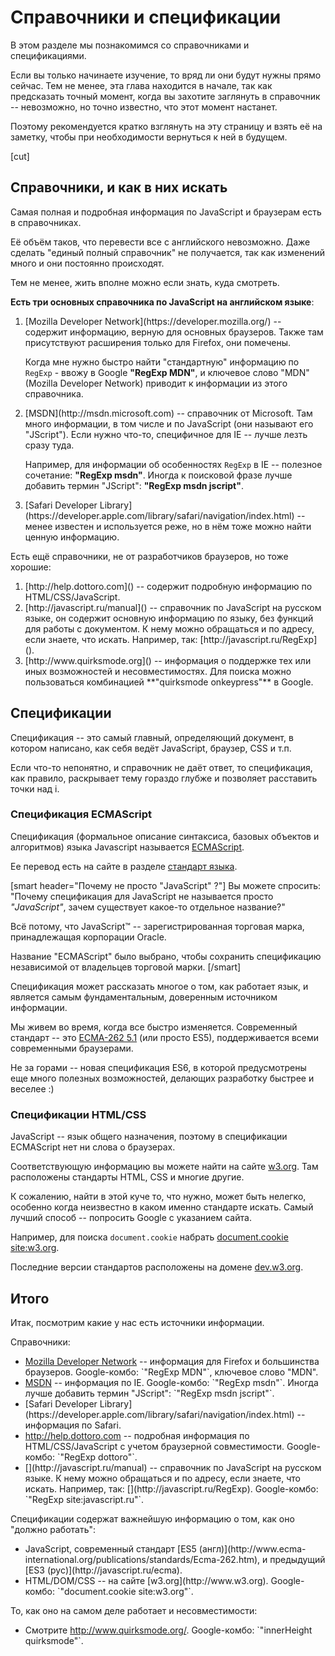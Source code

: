 # Справочники и спецификации

В этом разделе мы познакомимся со справочниками и спецификациями.

Если вы только начинаете изучение, то вряд ли они будут нужны прямо сейчас. Тем не менее, эта глава находится в начале, так как предсказать точный момент, когда вы захотите заглянуть в справочник -- невозможно, но точно известно, что этот момент настанет. 

Поэтому рекомендуется кратко взглянуть на эту страницу и взять её на заметку, чтобы при необходимости вернуться к ней в будущем.

[cut]

## Справочники, и как в них искать

Самая полная и подробная информация по JavaScript и браузерам есть в справочниках.

Её объём таков, что перевести все с английского невозможно. Даже сделать "единый полный справочник" не получается, так как изменений много и они постоянно происходят.

Тем не менее, жить вполне можно если знать, куда смотреть.

**Есть три основных справочника по JavaScript на английском языке**: 

<ol>
<li>[Mozilla Developer Network](https://developer.mozilla.org/) -- содержит информацию, верную для основных браузеров. Также там присутствуют расширения только для Firefox, они помечены.

Когда мне нужно быстро найти "стандартную" информацию по `RegExp` - ввожу в Google **"RegExp MDN"**, и ключевое слово "MDN" (Mozilla Developer Network) приводит к информации из этого справочника.
</li>
<li>[MSDN](http://msdn.microsoft.com) -- справочник от Microsoft. Там много информации, в том числе и по JavaScript (они называют его "JScript"). Если нужно что-то, специфичное для IE -- лучше лезть сразу туда. 

Например, для информации об особенностях `RegExp` в IE -- полезное сочетание: **"RegExp msdn"**. Иногда к поисковой фразе лучше добавить термин "JScript": **"RegExp msdn jscript"**. </li>
<li>[Safari Developer Library](https://developer.apple.com/library/safari/navigation/index.html) -- менее известен и используется реже, но в нём тоже можно найти ценную информацию.</li> 
</ol>

Есть ещё справочники, не от разработчиков браузеров, но тоже хорошие:

<ol>
<li>[http://help.dottoro.com]() -- содержит подробную информацию по HTML/CSS/JavaScript.</li>
<li>[http://javascript.ru/manual]() -- справочник по JavaScript на русском языке, он содержит основную информацию по языку, без функций для работы с документом. К нему можно обращаться и по адресу, если знаете, что искать. Например, так: [http://javascript.ru/RegExp]().
</li>
<li>[http://www.quirksmode.org]() -- информация о поддержке тех или иных возможностей и несовместимостях. 
Для поиска можно пользоваться комбинацией **"quirksmode onkeypress"** в Google.
</li>
</ol>

## Спецификации

Спецификация -- это самый главный, определяющий документ, в котором написано, как себя ведёт JavaScript, браузер, CSS и т.п.

Если что-то непонятно, и справочник не даёт ответ, то спецификация, как правило, раскрывает тему гораздо глубже и позволяет расставить точки над i.

### Спецификация ECMAScript

Спецификация (формальное описание синтаксиса, базовых объектов и алгоритмов) языка Javascript называется <a href="http://www.ecma-international.org/publications/standards/Ecma-262.htm">ECMAScript</a>. 

Ее перевод есть на сайте в разделе [стандарт языка](http://javascript.ru/ecma).

[smart header="Почему не просто &quot;JavaScript&quot; ?"]
Вы можете спросить: "Почему спецификация для JavaScript не называется просто *"JavaScript"*, зачем существует какое-то отдельное название?"

Всё потому, что JavaScript&trade; -- зарегистрированная торговая марка, принадлежащая корпорации Oracle. 

Название "ECMAScript" было выбрано, чтобы сохранить спецификацию независимой от владельцев торговой марки.
[/smart]

Спецификация может рассказать многое о том, как работает язык, и является самым фундаментальным, доверенным источником информации.

Мы живем во время, когда все быстро изменяется. Современный стандарт -- это <a href="http://www.ecma-international.org/publications/standards/Ecma-262.htm">ECMA-262 5.1</a> (или просто ES5), поддерживается всеми современными браузерами.

Не за горами -- новая спецификация ES6, в которой предусмотрены еще много полезных возможностей, делающих разработку быстрее и веселее :)

### Спецификации HTML/CSS 

JavaScript -- язык общего назначения, поэтому в спецификации ECMAScript нет ни слова о браузерах. 

Соответствующую информацию вы можете найти на сайте [w3.org](http://w3.org). Там расположены стандарты HTML, CSS и многие другие. 

К сожалению, найти в этой куче то, что нужно, может быть нелегко, особенно когда неизвестно в каком именно стандарте искать. Самый лучший способ -- попросить Google с указанием сайта. 

Например, для поиска `document.cookie` набрать [document.cookie site:w3.org](https://www.google.com/search?q=document.cookie+site%3Aw3.org). 

Последние версии стандартов расположены на домене [dev.w3.org](http://dev.w3.org).

## Итого

Итак, посмотрим какие у нас есть источники информации.

Справочники:
<ul>
<li><a href="https://developer.mozilla.org/">Mozilla Developer Network</a> -- информация для Firefox и большинства браузеров. 
Google-комбо: `"RegExp MDN"`, ключевое слово "MDN".</li>
<li><a href="http://msdn.microsoft.com/">MSDN</a> -- информация по IE. 
Google-комбо: `"RegExp msdn"`. Иногда лучше добавить термин "JScript": `"RegExp msdn jscript"`.</li>
<li>[Safari Developer Library](https://developer.apple.com/library/safari/navigation/index.html) -- информация по Safari.</li>
<li><a href="http://help.dottoro.com">http://help.dottoro.com</a> -- подробная информация по HTML/CSS/JavaScript с учетом браузерной совместимости.
Google-комбо: `"RegExp dottoro"`.</li>
<li>[](http://javascript.ru/manual) -- справочник по JavaScript на русском языке. К нему можно обращаться и по адресу, если знаете, что искать. Например, так: [](http://javascript.ru/RegExp).
Google-комбо: `"RegExp site:javascript.ru"`.
</li>
</ul>

Спецификации содержат важнейшую информацию о том, как оно "должно работать":

<ul>
<li>JavaScript, современный стандарт [ES5 (англ)](http://www.ecma-international.org/publications/standards/Ecma-262.htm), и предыдущий [ES3 (рус)](http://javascript.ru/ecma).</li>
<li>HTML/DOM/CSS -- на сайте [w3.org](http://www.w3.org).
Google-комбо: `"document.cookie site:w3.org"`.</li>
</ul>

То, как оно на самом деле работает и несовместимости:

<ul>
<li>Смотрите <a href="http://www.quirksmode.org/">http://www.quirksmode.org/</a>. Google-комбо: `"innerHeight quirksmode"`.</li>
</ul>